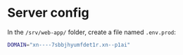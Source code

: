 # Server config
In the `/srv/web-app/` folder, create a file named `.env.prod`:
```bash
DOMAIN="xn----7sbbjhyumfdet1r.xn--p1ai"
```
